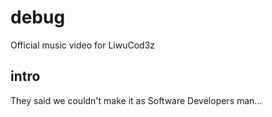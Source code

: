 # debug
Official music video for LiwuCod3z

## intro
They said we couldn't make it as Software Developers man...
